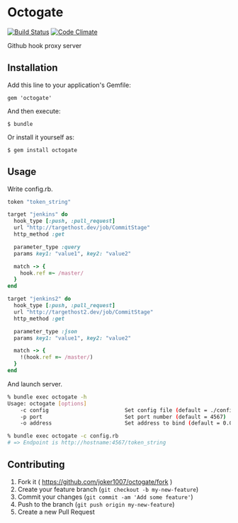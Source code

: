 # Octogate
[![Build Status](https://travis-ci.org/joker1007/octogate.png?branch=master)](https://travis-ci.org/joker1007/octogate)
[![Code Climate](https://codeclimate.com/github/joker1007/octogate.png)](https://codeclimate.com/github/joker1007/octogate)

Github hook proxy server

## Installation

Add this line to your application's Gemfile:

    gem 'octogate'

And then execute:

    $ bundle

Or install it yourself as:

    $ gem install octogate

## Usage

Write config.rb.

```ruby
token "token_string"

target "jenkins" do
  hook_type [:push, :pull_request]
  url "http://targethost.dev/job/CommitStage"
  http_method :get

  parameter_type :query
  params key1: "value1", key2: "value2"

  match -> {
    hook.ref =~ /master/
  }
end

target "jenkins2" do
  hook_type [:push, :pull_request]
  url "http://targethost2.dev/job/CommitStage"
  http_method :get

  parameter_type :json
  params key1: "value1", key2: "value2"

  match -> {
    !(hook.ref =~ /master/)
  }
end
```

And launch server.

```sh
% bundle exec octogate -h
Usage: octogate [options]
    -c config                        Set config file (default = ./config.rb)
    -p port                          Set port number (default = 4567)
    -o address                       Set address to bind (default = 0.0.0.0)

% bundle exec octogate -c config.rb
# => Endpoint is http://hostname:4567/token_string
```

## Contributing

1. Fork it ( https://github.com/joker1007/octogate/fork )
2. Create your feature branch (`git checkout -b my-new-feature`)
3. Commit your changes (`git commit -am 'Add some feature'`)
4. Push to the branch (`git push origin my-new-feature`)
5. Create a new Pull Request
